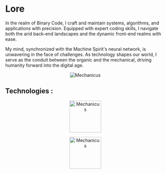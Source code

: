  # Lore
<p aling="center">
 In the realm of Binary Code, I craft and maintain systems, algorithms, and applications with precision. Equipped with expert coding skills, I navigate both the arid back-end landscapes and the dynamic front-end realms with ease.

My mind, synchronized with the Machine Spirit's neural network, is unwavering in the face of challenges. As technology shapes our world, I serve as the conduit between the organic and the mechanical, driving humanity forward into the digital age. 
</p>


<p align="center">
  <img src="https://static.wikia.nocookie.net/eswarhammer40k/images/4/4c/Adeptus_Mechanicus_Wallpaper_by_Kjiverx.jpg/revision/latest/scale-to-width-down/200?cb=20100405213013" alt="Mechanicus">
</p>


## Technologies :

<p align="center">
  <img src="https://upload.wikimedia.org/wikipedia/commons/4/4c/Typescript_logo_2020.svg" alt="Mechanicus" width="100" height="100">
</p>
<p align="center">
  <img src="https://upload.wikimedia.org/wikipedia/commons/a/a7/React-icon.svg" alt="Mechanicus" width="100" height="100">
</p>

